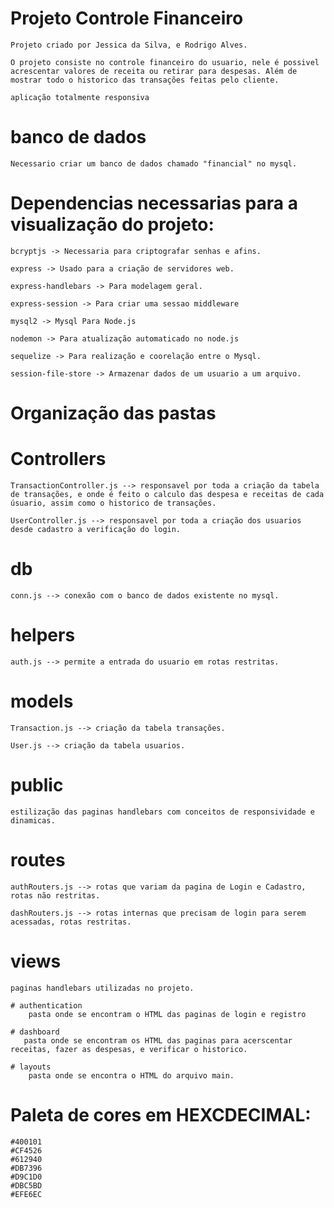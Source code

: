 # Projeto Controle Financeiro
    Projeto criado por Jessica da Silva, e Rodrigo Alves.

    O projeto consiste no controle financeiro do usuario, nele é possivel acrescentar valores de receita ou retirar para despesas. Além de mostrar todo o historico das transações feitas pelo cliente.

    aplicação totalmente responsiva

# banco de dados
    Necessario criar um banco de dados chamado "financial" no mysql.


# Dependencias necessarias para a visualização do projeto:

    bcryptjs -> Necessaria para criptografar senhas e afins.
    
    express -> Usado para a criação de servidores web.

    express-handlebars -> Para modelagem geral.

    express-session -> Para criar uma sessao middleware

    mysql2 -> Mysql Para Node.js

    nodemon -> Para atualização automaticado no node.js

    sequelize -> Para realização e coorelação entre o Mysql.

    session-file-store -> Armazenar dados de um usuario a um arquivo.


# Organização das pastas

# Controllers
    TransactionController.js --> responsavel por toda a criação da tabela de transações, e onde é feito o calculo das despesa e receitas de cada úsuario, assim como o historico de transações.

    UserController.js --> responsavel por toda a criação dos usuarios desde cadastro a verificação do login.

# db
    conn.js --> conexão com o banco de dados existente no mysql.

# helpers
    auth.js --> permite a entrada do usuario em rotas restritas.

# models
    Transaction.js --> criação da tabela transações.

    User.js --> criação da tabela usuarios.

# public
    estilização das paginas handlebars com conceitos de responsividade e dinamicas.

# routes
    authRouters.js --> rotas que variam da pagina de Login e Cadastro, rotas não restritas.

    dashRouters.js --> rotas internas que precisam de login para serem acessadas, rotas restritas.

# views
    paginas handlebars utilizadas no projeto.

    # authentication
        pasta onde se encontram o HTML das paginas de login e registro

    # dashboard
       pasta onde se encontram os HTML das paginas para acerscentar receitas, fazer as despesas, e verificar o historico. 

    # layouts
        pasta onde se encontra o HTML do arquivo main.
        


# Paleta de cores em HEXCDECIMAL:
    #400101
    #CF4526
    #612940
    #DB7396
    #D9C1D0
    #DBC5BD
    #EFE6EC
